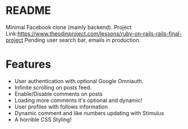 # README
Minimal Facebook clone (mainly backend).
Project Link:https://www.theodinproject.com/lessons/ruby-on-rails-rails-final-project
Pending user search bar, emails in production.
# Features
- User authentication with optional Google Omniauth.
- Infinite scrolling on posts feed.
- Enable/Disable comments on posts
- Loading more comments it's optional and dynamic!
- User profiles with follows information
- Dynamic comment and like numbers updating with Stimulus
- A horrible CSS Styling!
